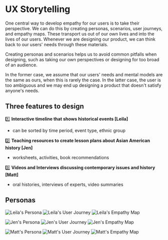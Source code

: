 # UX Storytelling

One central way to develop empathy for our users is to take their perspective. We can do this by creating personas, scenarios, user journeys, and empathy maps. 
These transport us out of our own lives and into the lives of our users. Whenever we are designing our product, we can think back to our users' needs through these materials.

Creating personas and scenarios helps us to avoid common pitfalls when designing, such as taking our own perspectives or designing for too broad of an audience. 

In the former case, we assume that our users' needs and mental models are the same as ours, when this is rarely the case. In the latter case, the user is too ambiguous and we may end up designing a product that doesn't satisfy anyone's needs.

## Three features to design
:one: **Interactive timeline that shows historical events \[Leila\]**
- can be sorted by time period, event type, ethnic group

:two: **Teaching resources to create lesson plans about Asian American history \[Jen\]**
- worksheets, activities, book recommendations

:three: **Videos and Interviews discussing contemporary issues and history \[Matt\]**
- oral histories, interviews of experts, video summaries

## Personas
![Leila's Persona](https://github.com/yinyinwen/DH150-chuyin/blob/master/images/Leila%20Persona.png)
![Leila's User Journey](https://github.com/yinyinwen/DH150-chuyin/blob/master/images/Leila's%20User%20Journey.png)
![Leila's Empathy Map](https://github.com/yinyinwen/DH150-chuyin/blob/master/images/Leila's%20Empathy%20Map.png)

![Jen's Persona](https://github.com/yinyinwen/DH150-chuyin/blob/master/images/Jen%20Ong%20Persona.png)
![Jen's User Journey](https://github.com/yinyinwen/DH150-chuyin/blob/master/images/Jen's%20User%20Journey.png)
![Jen's Empathy Map](https://github.com/yinyinwen/DH150-chuyin/blob/master/images/Jen's%20Empathy%20Map.png)

![Matt's Persona](https://github.com/yinyinwen/DH150-chuyin/blob/master/images/Matt%20Persona.png)
![Matt's User Journey](https://github.com/yinyinwen/DH150-chuyin/blob/master/images/Matt's%20User%20Journey.png)
![Matt's Empathy Map](https://github.com/yinyinwen/DH150-chuyin/blob/master/images/Matt's%20Empathy%20Map.png)

